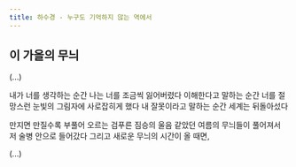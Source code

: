 ```yaml
---
title: 하수경 - 누구도 기억하지 않는 역에서
---
```


## 이 가을의 무늬

(...)

내가 너를 생각하는 순간 나는 너를 조금씩 잃어버렸다 이해한다고 말하는 순간 너를 절망스런 눈빛의 그림자에 사로잡히게 했다 내 잘못이라고 말하는 순간 세계는 뒤돌아섰다

만지면 만질수록 부풀어 오르는 검푸른 짐승의 울음 같았던 여름의 무늬들이 풀어져서 저 술병 안으로 들어갔다 그리고 새로운 무늬의 시간이 올 때면,

(...)
